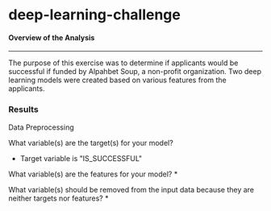 # deep-learning-challenge


#### Overview of the Analysis
____________________________________________________________________________________________________________________________________________________________________________________________________________________________________________________

The purpose of this exercise was to determine if applicants would be successful if funded by Alpahbet Soup, a non-profit organization. Two deep learning models were created based on various features from the applicants.


### Results 
Data Preprocessing

What variable(s) are the target(s) for your model?
  * Target variable is "IS_SUCCESSFUL"

What variable(s) are the features for your model?
  *

What variable(s) should be removed from the input data because they are neither targets nor features?
  *
